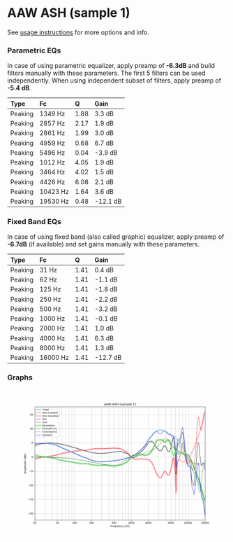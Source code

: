 # AAW ASH (sample 1)
See [usage instructions](https://github.com/jaakkopasanen/AutoEq#usage) for more options and info.

### Parametric EQs
In case of using parametric equalizer, apply preamp of **-6.3dB** and build filters manually
with these parameters. The first 5 filters can be used independently.
When using independent subset of filters, apply preamp of **-5.4 dB**.

| Type    | Fc       |    Q | Gain     |
|:--------|:---------|:-----|:---------|
| Peaking | 1349 Hz  | 1.88 | 3.3 dB   |
| Peaking | 2857 Hz  | 2.17 | 1.9 dB   |
| Peaking | 2861 Hz  | 1.99 | 3.0 dB   |
| Peaking | 4959 Hz  | 0.68 | 6.7 dB   |
| Peaking | 5496 Hz  | 0.04 | -3.9 dB  |
| Peaking | 1012 Hz  | 4.05 | 1.9 dB   |
| Peaking | 3464 Hz  | 4.02 | 1.5 dB   |
| Peaking | 4426 Hz  | 6.08 | 2.1 dB   |
| Peaking | 10423 Hz | 1.64 | 3.6 dB   |
| Peaking | 19530 Hz | 0.48 | -12.1 dB |

### Fixed Band EQs
In case of using fixed band (also called graphic) equalizer, apply preamp of **-6.7dB**
(if available) and set gains manually with these parameters.

| Type    | Fc       |    Q | Gain     |
|:--------|:---------|:-----|:---------|
| Peaking | 31 Hz    | 1.41 | 0.4 dB   |
| Peaking | 62 Hz    | 1.41 | -1.1 dB  |
| Peaking | 125 Hz   | 1.41 | -1.8 dB  |
| Peaking | 250 Hz   | 1.41 | -2.2 dB  |
| Peaking | 500 Hz   | 1.41 | -3.2 dB  |
| Peaking | 1000 Hz  | 1.41 | -0.1 dB  |
| Peaking | 2000 Hz  | 1.41 | 1.0 dB   |
| Peaking | 4000 Hz  | 1.41 | 6.3 dB   |
| Peaking | 8000 Hz  | 1.41 | 1.3 dB   |
| Peaking | 16000 Hz | 1.41 | -12.7 dB |

### Graphs
![](./AAW%20ASH%20(sample%201).png)
